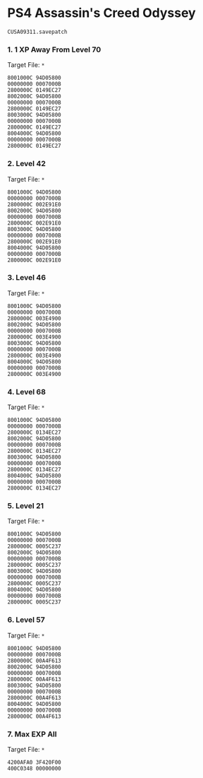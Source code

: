 # PS4 Assassin's Creed   Odyssey 

`CUSA09311.savepatch`

### 1. 1 XP Away From Level 70

Target File: `*`

```
8001000C 94D05800
00000000 0007000B
2800000C 0149EC27
8002000C 94D05800
00000000 0007000B
2800000C 0149EC27
8003000C 94D05800
00000000 0007000B
2800000C 0149EC27
8004000C 94D05800
00000000 0007000B
2800000C 0149EC27
```

### 2. Level 42

Target File: `*`

```
8001000C 94D05800
00000000 0007000B
2800000C 002E91E0
8002000C 94D05800
00000000 0007000B
2800000C 002E91E0
8003000C 94D05800
00000000 0007000B
2800000C 002E91E0
8004000C 94D05800
00000000 0007000B
2800000C 002E91E0
```

### 3. Level 46

Target File: `*`

```
8001000C 94D05800
00000000 0007000B
2800000C 003E4900
8002000C 94D05800
00000000 0007000B
2800000C 003E4900
8003000C 94D05800
00000000 0007000B
2800000C 003E4900
8004000C 94D05800
00000000 0007000B
2800000C 003E4900
```

### 4. Level 68

Target File: `*`

```
8001000C 94D05800
00000000 0007000B
2800000C 0134EC27
8002000C 94D05800
00000000 0007000B
2800000C 0134EC27
8003000C 94D05800
00000000 0007000B
2800000C 0134EC27
8004000C 94D05800
00000000 0007000B
2800000C 0134EC27
```

### 5. Level 21

Target File: `*`

```
8001000C 94D05800
00000000 0007000B
2800000C 0005C237
8002000C 94D05800
00000000 0007000B
2800000C 0005C237
8003000C 94D05800
00000000 0007000B
2800000C 0005C237
8004000C 94D05800
00000000 0007000B
2800000C 0005C237
```

### 6. Level 57

Target File: `*`

```
8001000C 94D05800
00000000 0007000B
2800000C 00A4F613
8002000C 94D05800
00000000 0007000B
2800000C 00A4F613
8003000C 94D05800
00000000 0007000B
2800000C 00A4F613
8004000C 94D05800
00000000 0007000B
2800000C 00A4F613
```

### 7. Max EXP All

Target File: `*`

```
4200AFA0 3F420F00
400C0348 00000000
```

